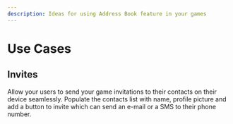 ```yaml
---
description: Ideas for using Address Book feature in your games
---
```


# Use Cases

## Invites

Allow your users to send your game invitations to their contacts on their device seamlessly. Populate the contacts list with name, profile picture and add a button to invite which can send an e-mail or a SMS to their phone number.
